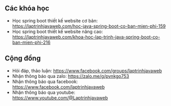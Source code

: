 ## Các khóa học
- Học spring boot thiết kế website cơ bản: https://laptrinhjavaweb.com/hoc-java-spring-boot-co-ban-mien-phi-159
- Học spring boot thiết kế website nâng cao: https://laptrinhjavaweb.com/khoa-hoc-lap-trinh-java-spring-boot-co-ban-mien-phi-216

## Cộng đồng
- Hỏi đáp, thảo luận: https://www.facebook.com/groups/laptrinhjavaweb
- Nhận thông báo qua zalo: https://zalo.me/g/pvnkgo753
- Nhận thông báo qua facebook: https://www.facebook.com/laptrinhjavaweb
- Nhận thông báo qua youtube: https://www.youtube.com/@Laptrinhjavaweb
